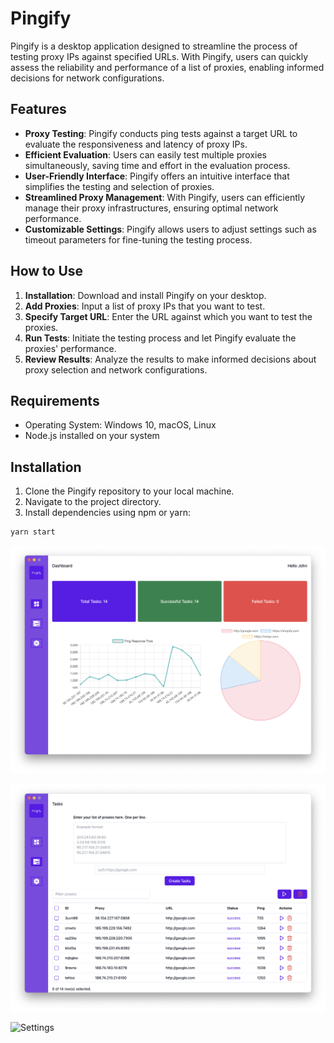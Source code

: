 # Pingify

Pingify is a desktop application designed to streamline the process of testing proxy IPs against specified URLs. With Pingify, users can quickly assess the reliability and performance of a list of proxies, enabling informed decisions for network configurations.

## Features

- **Proxy Testing**: Pingify conducts ping tests against a target URL to evaluate the responsiveness and latency of proxy IPs.
- **Efficient Evaluation**: Users can easily test multiple proxies simultaneously, saving time and effort in the evaluation process.
- **User-Friendly Interface**: Pingify offers an intuitive interface that simplifies the testing and selection of proxies.
- **Streamlined Proxy Management**: With Pingify, users can efficiently manage their proxy infrastructures, ensuring optimal network performance.
- **Customizable Settings**: Pingify allows users to adjust settings such as timeout parameters for fine-tuning the testing process.

## How to Use

1. **Installation**: Download and install Pingify on your desktop.
2. **Add Proxies**: Input a list of proxy IPs that you want to test.
3. **Specify Target URL**: Enter the URL against which you want to test the proxies.
4. **Run Tests**: Initiate the testing process and let Pingify evaluate the proxies' performance.
5. **Review Results**: Analyze the results to make informed decisions about proxy selection and network configurations.

## Requirements

- Operating System: Windows 10, macOS, Linux
- Node.js installed on your system

## Installation

1. Clone the Pingify repository to your local machine.
2. Navigate to the project directory.
3. Install dependencies using npm or yarn:

```bash
yarn start
```

![Dashboard](./assets/dashboard.png)

![Tasks](./assets/tasks.png)

![Settings](./assets/settings)
